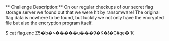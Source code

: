 ** Challenge Description:**
On our regular checkups of our secret flag storage server we found out that we were hit by ransomware! The original flag data is nowhere to be found, but luckily we not only have the encrypted file but also the encryption program itself.


$ cat flag.enc 
Z5�b�>�����u���9�K�!�C#qe�'K  
